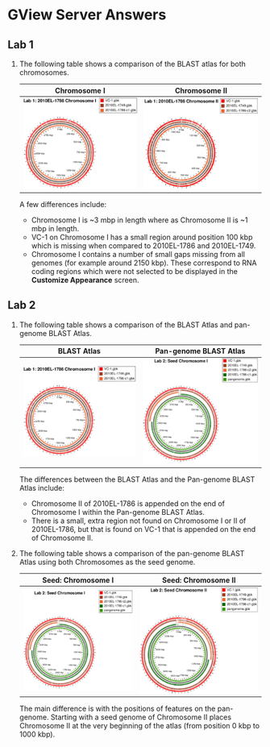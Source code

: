 GView Server Answers
====================

Lab 1
-----

1. The following table shows a comparison of the BLAST atlas for both chromosomes.

   | Chromosome I                 | Chromosome II                |
   |:----------------------------:|:----------------------------:|
   | ![lab1a-atlas][lab1-atlas-1] | ![lab1b-atlas][lab1-atlas-2] |

   A few differences include:

   * Chromosome I is ~3 mbp in length where as Chromosome II is ~1 mbp in length.
   * VC-1 on Chromosome I has a small region around position 100 kbp which is missing when compared to 2010EL-1786 and 2010EL-1749.
   * Chromosome I contains a number of small gaps missing from all genomes (for example around 2150 kbp).  These correspond to RNA coding regions which were not selected to be displayed in the **Customize Appearance** screen.

Lab 2
-----

1. The following table shows a comparison of the BLAST Atlas and pan-genome BLAST Atlas.

   | BLAST Atlas                  | Pan-genome BLAST Atlas     |
   |:----------------------------:|:--------------------------:|
   | ![blast atlas][lab1-atlas-1] | ![pan atlas][lab2-atlas-1] |

   The differences between the BLAST Atlas and the Pan-genome BLAST Atlas include:

   * Chromosome II of 2010EL-1786 is appended on the end of Chromosome I within the Pan-genome BLAST Atlas.
   * There is a small, extra region not found on Chromosome I or II of 2010EL-1786, but that is found on VC-1 that is appended on the end of Chromosome II.

2. The following table shows a comparison of the pan-genome BLAST Atlas using both Chromosomes as the seed genome.

   | Seed: Chromosome I             | Seed: Chromosome II            |
   |:------------------------------:|:------------------------------:|
   | ![lab2-atlas-c1][lab2-atlas-1] | ![lab2-atlas-c2][lab2-atlas-2] |

   The main difference is with the positions of features on the pan-genome.  Starting with a seed genome of Chromosome II places Chromosome II at the very beginning of the atlas (from position 0 kbp to 1000 kbp).

[lab1-atlas-1]: images/lab1a-atlas.jpg
[lab1-atlas-2]: images/lab1b-atlas.jpg
[lab2-atlas-1]: images/lab2-atlas.jpg
[lab2-atlas-2]: images/lab2-atlas-c2.jpg
